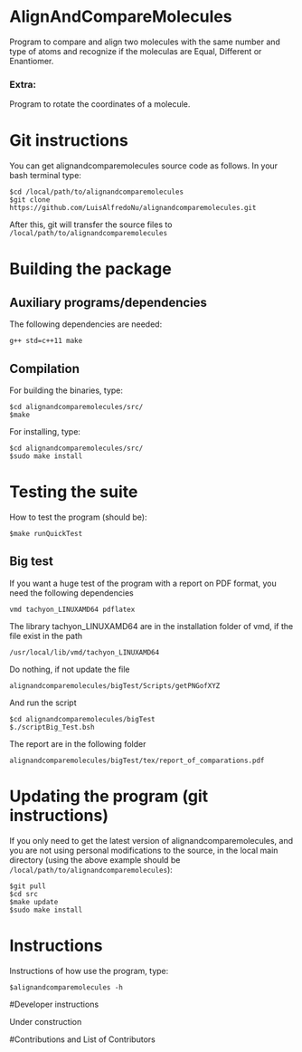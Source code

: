 # AlignAndCompareMolecules

Program to compare and align two molecules with the same number and type of atoms and recognize if the moleculas are Equal, Different or Enantiomer.

### Extra:
Program to rotate the coordinates of a molecule.

# Git instructions

You can get alignandcomparemolecules source code as follows.
In your bash terminal type:

~~~~~~~~~~
$cd /local/path/to/alignandcomparemolecules
$git clone https://github.com/LuisAlfredoNu/alignandcomparemolecules.git
~~~~~~~~~~

After this, git will transfer the source files to ```/local/path/to/alignandcomparemolecules```

# Building the package

## Auxiliary programs/dependencies
The following dependencies are needed:

~~~~~~~~~~
g++ std=c++11 make
~~~~~~~~~~

## Compilation

For building the binaries, type:

~~~~~~~~~~
$cd alignandcomparemolecules/src/
$make
~~~~~~~~~~

For installing, type:

~~~~~~~~~~
$cd alignandcomparemolecules/src/
$sudo make install
~~~~~~~~~~

# Testing the suite

How to test the program (should be):

~~~~~~~~~~
$make runQuickTest
~~~~~~~~~~

## Big test
If you want a huge test of the program with a report on PDF format, you need the following dependencies

~~~~~~~~~~
vmd tachyon_LINUXAMD64 pdflatex
~~~~~~~~~~

The library tachyon_LINUXAMD64 are in the installation folder of vmd, if the file exist in the path 

~~~~~~~~~~
/usr/local/lib/vmd/tachyon_LINUXAMD64
~~~~~~~~~~

Do nothing, if not update the file 

~~~~~~~~~~
alignandcomparemolecules/bigTest/Scripts/getPNGofXYZ
~~~~~~~~~~

And run the script 

~~~~~~~~~~
$cd alignandcomparemolecules/bigTest
$./scriptBig_Test.bsh
~~~~~~~~~~

The report are in the following folder 

~~~~~~~~~~
alignandcomparemolecules/bigTest/tex/report_of_comparations.pdf
~~~~~~~~~~
# Updating the program (git instructions)

If you only need to get the latest version of alignandcomparemolecules, and you are not using personal modifications to the source, in the local main directory (using the above example should be ```/local/path/to/alignandcomparemolecules```):

~~~~~~~~~~
$git pull
$cd src
$make update
$sudo make install
~~~~~~~~~~


# Instructions
Instructions of how use the program, type:

~~~~~~~~~~
$alignandcomparemolecules -h
~~~~~~~~~~

#Developer instructions

Under construction

#Contributions and List of Contributors






